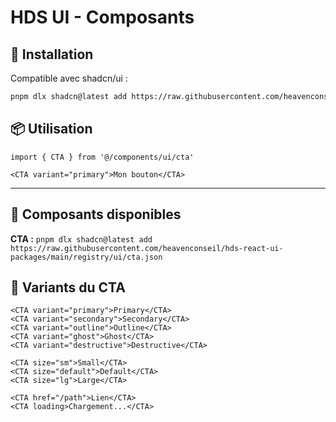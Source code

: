 # HDS UI - Composants

## 🚀 Installation

Compatible avec shadcn/ui :

```bash
pnpm dlx shadcn@latest add https://raw.githubusercontent.com/heavenconseil/hds-react-ui-packages/main/registry/ui/cta.json
```

## 📦 Utilisation

```tsx
import { CTA } from '@/components/ui/cta'

<CTA variant="primary">Mon bouton</CTA>
```

---

## 🔧 Composants disponibles

**CTA :** `pnpm dlx shadcn@latest add https://raw.githubusercontent.com/heavenconseil/hds-react-ui-packages/main/registry/ui/cta.json`

## 🎨 Variants du CTA

```tsx
<CTA variant="primary">Primary</CTA>
<CTA variant="secondary">Secondary</CTA>  
<CTA variant="outline">Outline</CTA>
<CTA variant="ghost">Ghost</CTA>
<CTA variant="destructive">Destructive</CTA>

<CTA size="sm">Small</CTA>
<CTA size="default">Default</CTA>
<CTA size="lg">Large</CTA>

<CTA href="/path">Lien</CTA>
<CTA loading>Chargement...</CTA>
```
